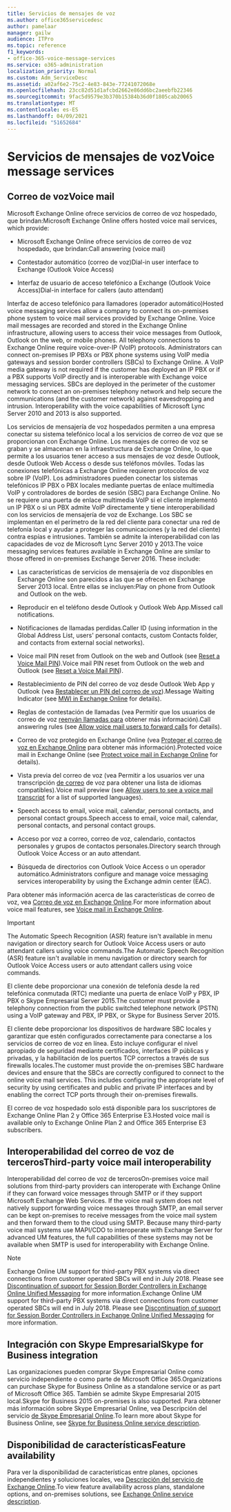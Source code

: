 ```yaml
---
title: Servicios de mensajes de voz
ms.author: office365servicedesc
author: pamelaar
manager: gailw
audience: ITPro
ms.topic: reference
f1_keywords:
- office-365-voice-message-services
ms.service: o365-administration
localization_priority: Normal
ms.custom: Adm_ServiceDesc
ms.assetid: a02af6e2-75c2-4e83-843e-77241072068e
ms.openlocfilehash: 23cc82d51d1afcbd2662e86dd6bc2aeebfb22346
ms.sourcegitcommit: 9fac5d9579e3b370b15384b36d0f1805cab20065
ms.translationtype: MT
ms.contentlocale: es-ES
ms.lasthandoff: 04/09/2021
ms.locfileid: "51652684"
---
```

# <a name="voice-message-services"></a><span data-ttu-id="b9462-102">Servicios de mensajes de voz</span><span class="sxs-lookup"><span data-stu-id="b9462-102">Voice message services</span></span>

## <a name="voice-mail"></a><span data-ttu-id="b9462-103">Correo de voz</span><span class="sxs-lookup"><span data-stu-id="b9462-103">Voice mail</span></span>

<span data-ttu-id="b9462-104">Microsoft Exchange Online ofrece servicios de correo de voz hospedado, que brindan:</span><span class="sxs-lookup"><span data-stu-id="b9462-104">Microsoft Exchange Online offers hosted voice mail services, which provide:</span></span>
  
- <span data-ttu-id="b9462-105">Microsoft Exchange Online ofrece servicios de correo de voz hospedado, que brindan:</span><span class="sxs-lookup"><span data-stu-id="b9462-105">Call answering (voice mail)</span></span>
    
- <span data-ttu-id="b9462-106">Contestador automático (correo de voz)</span><span class="sxs-lookup"><span data-stu-id="b9462-106">Dial-in user interface to Exchange (Outlook Voice Access)</span></span>
    
- <span data-ttu-id="b9462-107">Interfaz de usuario de acceso telefónico a Exchange (Outlook Voice Access)</span><span class="sxs-lookup"><span data-stu-id="b9462-107">Dial-in interface for callers (auto attendant)</span></span>
    
<span data-ttu-id="b9462-p101">Interfaz de acceso telefónico para llamadores (operador automático)</span><span class="sxs-lookup"><span data-stu-id="b9462-p101">Hosted voice messaging services allow a company to connect its on-premises phone system to voice mail services provided by Exchange Online. Voice mail messages are recorded and stored in the Exchange Online infrastructure, allowing users to access their voice messages from Outlook, Outlook on the web, or mobile phones. All telephony connections to Exchange Online require voice-over-IP (VoIP) protocols. Administrators can connect on-premises IP PBXs or PBX phone systems using VoIP media gateways and session border controllers (SBCs) to Exchange Online. A VoIP media gateway is not required if the customer has deployed an IP PBX or if a PBX supports VoIP directly and is interoperable with Exchange voice messaging services. SBCs are deployed in the perimeter of the customer network to connect an on-premises telephony network and help secure the communications (and the customer network) against eavesdropping and intrusion. Interoperability with the voice capabilities of Microsoft Lync Server 2010 and 2013 is also supported.</span></span>
  
<span data-ttu-id="b9462-p102">Los servicios de mensajería de voz hospedados permiten a una empresa conectar su sistema telefónico local a los servicios de correo de voz que se proporcionan con Exchange Online. Los mensajes de correo de voz se graban y se almacenan en la infraestructura de Exchange Online, lo que permite a los usuarios tener acceso a sus mensajes de voz desde Outlook, desde Outlook Web Access o desde sus teléfonos móviles. Todas las conexiones telefónicas a Exchange Online requieren protocolos de voz sobre IP (VoIP). Los administradores pueden conectar los sistemas telefónicos IP PBX o PBX locales mediante puertas de enlace multimedia VoIP y controladores de bordes de sesión (SBC) para Exchange Online. No se requiere una puerta de enlace multimedia VoIP si el cliente implementó un IP PBX o si un PBX admite VoIP directamente y tiene interoperabilidad con los servicios de mensajería de voz de Exchange. Los SBC se implementan en el perímetro de la red del cliente para conectar una red de telefonía local y ayudar a proteger las comunicaciones (y la red del cliente) contra espías e intrusiones. También se admite la interoperabilidad con las capacidades de voz de Microsoft Lync Server 2010 y 2013.</span><span class="sxs-lookup"><span data-stu-id="b9462-p102">The voice messaging services features available in Exchange Online are similar to those offered in on-premises Exchange Server 2016. These include:</span></span>
  
- <span data-ttu-id="b9462-117">Las características de servicios de mensajería de voz disponibles en Exchange Online son parecidos a las que se ofrecen en Exchange Server 2013 local. Entre ellas se incluyen:</span><span class="sxs-lookup"><span data-stu-id="b9462-117">Play on phone from Outlook and Outlook on the web.</span></span>
    
- <span data-ttu-id="b9462-118">Reproducir en el teléfono desde Outlook y Outlook Web App.</span><span class="sxs-lookup"><span data-stu-id="b9462-118">Missed call notifications.</span></span>
    
- <span data-ttu-id="b9462-119">Notificaciones de llamadas perdidas.</span><span class="sxs-lookup"><span data-stu-id="b9462-119">Caller ID (using information in the Global Address List, users' personal contacts, custom Contacts folder, and contacts from external social networks).</span></span>
    
- <span data-ttu-id="b9462-120">Voice mail PIN reset from Outlook on the web and Outlook (see [Reset a Voice Mail PIN](/exchange/voice-mail-unified-messaging/set-outlook-voice-access-pin-security/reset-a-voice-mail-pin)).</span><span class="sxs-lookup"><span data-stu-id="b9462-120">Voice mail PIN reset from Outlook on the web and Outlook (see [Reset a Voice Mail PIN](/exchange/voice-mail-unified-messaging/set-outlook-voice-access-pin-security/reset-a-voice-mail-pin)).</span></span>
    
- <span data-ttu-id="b9462-121">Restablecimiento de PIN del correo de voz desde Outlook Web App y Outlook (vea [Restablecer un PIN del correo de voz](/exchange/voice-mail-unified-messaging/set-up-client-voice-mail-features/mwi-in-exchange-online)).</span><span class="sxs-lookup"><span data-stu-id="b9462-121">Message Waiting Indicator (see [MWI in Exchange Online](/exchange/voice-mail-unified-messaging/set-up-client-voice-mail-features/mwi-in-exchange-online) for details).</span></span> 
    
- <span data-ttu-id="b9462-122">Reglas de contestación de llamadas (vea Permitir que los usuarios de correo de voz [reenván llamadas para](/exchange/voice-mail-unified-messaging/set-up-client-voice-mail-features/allow-voice-mail-users-to-forward-calls) obtener más información).</span><span class="sxs-lookup"><span data-stu-id="b9462-122">Call answering rules (see [Allow voice mail users to forward calls](/exchange/voice-mail-unified-messaging/set-up-client-voice-mail-features/allow-voice-mail-users-to-forward-calls) for details).</span></span>
    
- <span data-ttu-id="b9462-123">Correo de voz protegido en Exchange Online (vea [Proteger el correo de voz en Exchange Online](/exchange/voice-mail-unified-messaging/set-up-client-voice-mail-features/protect-voice-mail) para obtener más información).</span><span class="sxs-lookup"><span data-stu-id="b9462-123">Protected voice mail in Exchange Online (see [Protect voice mail in Exchange Online](/exchange/voice-mail-unified-messaging/set-up-client-voice-mail-features/protect-voice-mail) for details).</span></span>
    
- <span data-ttu-id="b9462-124">Vista previa del correo de voz (vea Permitir a los usuarios ver una transcripción [de correo](/exchange/voice-mail-unified-messaging/set-up-client-voice-mail-features/allow-users-to-see-a-voice-mail-transcript) de voz para obtener una lista de idiomas compatibles).</span><span class="sxs-lookup"><span data-stu-id="b9462-124">Voice mail preview (see [Allow users to see a voice mail transcript](/exchange/voice-mail-unified-messaging/set-up-client-voice-mail-features/allow-users-to-see-a-voice-mail-transcript) for a list of supported languages).</span></span>
    
- <span data-ttu-id="b9462-125">Speech access to email, voice mail, calendar, personal contacts, and personal contact groups.</span><span class="sxs-lookup"><span data-stu-id="b9462-125">Speech access to email, voice mail, calendar, personal contacts, and personal contact groups.</span></span>
    
- <span data-ttu-id="b9462-126">Acceso por voz a correo, correo de voz, calendario, contactos personales y grupos de contactos personales.</span><span class="sxs-lookup"><span data-stu-id="b9462-126">Directory search through Outlook Voice Access or an auto attendant.</span></span>
    
- <span data-ttu-id="b9462-127">Búsqueda de directorios con Outlook Voice Access o un operador automático.</span><span class="sxs-lookup"><span data-stu-id="b9462-127">Administrators configure and manage voice messaging services interoperability by using the Exchange admin center (EAC).</span></span>
    
<span data-ttu-id="b9462-128">Para obtener más información acerca de las características de correo de voz, vea [Correo de voz en Exchange Online](/exchange/voice-mail-unified-messaging/voice-mail-unified-messaging).</span><span class="sxs-lookup"><span data-stu-id="b9462-128">For more information about voice mail features, see [Voice mail in Exchange Online](/exchange/voice-mail-unified-messaging/voice-mail-unified-messaging).</span></span>
  
> [!IMPORTANT]
> <span data-ttu-id="b9462-129">The Automatic Speech Recognition (ASR) feature isn't available in menu navigation or directory search for Outlook Voice Access users or auto attendant callers using voice commands.</span><span class="sxs-lookup"><span data-stu-id="b9462-129">The Automatic Speech Recognition (ASR) feature isn't available in menu navigation or directory search for Outlook Voice Access users or auto attendant callers using voice commands.</span></span> 
>
> <span data-ttu-id="b9462-130">El cliente debe proporcionar una conexión de telefonía desde la red telefónica conmutada (RTC) mediante una puerta de enlace VoIP y PBX, IP PBX o Skype Empresarial Server 2015.</span><span class="sxs-lookup"><span data-stu-id="b9462-130">The customer must provide a telephony connection from the public switched telephone network (PSTN) using a VoIP gateway and PBX, IP PBX, or Skype for Business Server 2015.</span></span> 
>
> <span data-ttu-id="b9462-p103">El cliente debe proporcionar los dispositivos de hardware SBC locales y garantizar que estén configurados correctamente para conectarse a los servicios de correo de voz en línea. Esto incluye configurar el nivel apropiado de seguridad mediante certificados, interfaces IP públicas y privadas, y la habilitación de los puertos TCP correctos a través de sus firewalls locales.</span><span class="sxs-lookup"><span data-stu-id="b9462-p103">The customer must provide the on-premises SBC hardware devices and ensure that the SBCs are correctly configured to connect to the online voice mail services. This includes configuring the appropriate level of security by using certificates and public and private IP interfaces and by enabling the correct TCP ports through their on-premises firewalls.</span></span> 
>
> <span data-ttu-id="b9462-133">El correo de voz hospedado solo está disponible para los suscriptores de Exchange Online Plan 2 y Office 365 Enterprise E3.</span><span class="sxs-lookup"><span data-stu-id="b9462-133">Hosted voice mail is available only to Exchange Online Plan 2 and Office 365 Enterprise E3 subscribers.</span></span> 
  
## <a name="third-party-voice-mail-interoperability"></a><span data-ttu-id="b9462-134">Interoperabilidad del correo de voz de terceros</span><span class="sxs-lookup"><span data-stu-id="b9462-134">Third-party voice mail interoperability</span></span>

<span data-ttu-id="b9462-p104">Interoperabilidad del correo de voz de terceros</span><span class="sxs-lookup"><span data-stu-id="b9462-p104">On-premises voice mail solutions from third-party providers can interoperate with Exchange Online if they can forward voice messages through SMTP or if they support Microsoft Exchange Web Services. If the voice mail system does not natively support forwarding voice messages through SMTP, an email server can be kept on-premises to receive messages from the voice mail system and then forward them to the cloud using SMTP. Because many third-party voice mail systems use MAPI/CDO to interoperate with Exchange Server for advanced UM features, the full capabilities of these systems may not be available when SMTP is used for interoperability with Exchange Online.</span></span>
  
> [!NOTE]
> <span data-ttu-id="b9462-p105">Exchange Online UM support for third-party PBX systems via direct connections from customer operated SBCs will end in July 2018. Please see [Discontinuation of support for Session Border Controllers in Exchange Online Unified Messaging](https://techcommunity.microsoft.com/t5/Exchange-Team-Blog/Discontinuation-of-support-for-Session-Border-Controllers-in/ba-p/607117) for more information.</span><span class="sxs-lookup"><span data-stu-id="b9462-p105">Exchange Online UM support for third-party PBX systems via direct connections from customer operated SBCs will end in July 2018. Please see [Discontinuation of support for Session Border Controllers in Exchange Online Unified Messaging](https://techcommunity.microsoft.com/t5/Exchange-Team-Blog/Discontinuation-of-support-for-Session-Border-Controllers-in/ba-p/607117) for more information.</span></span> 
  
## <a name="skype-for-business-integration"></a><span data-ttu-id="b9462-140">Integración con Skype Empresarial</span><span class="sxs-lookup"><span data-stu-id="b9462-140">Skype for Business integration</span></span>

<span data-ttu-id="b9462-141">Las organizaciones pueden comprar Skype Empresarial Online como servicio independiente o como parte de Microsoft Office 365.</span><span class="sxs-lookup"><span data-stu-id="b9462-141">Organizations can purchase Skype for Business Online as a standalone service or as part of Microsoft Office 365.</span></span> <span data-ttu-id="b9462-142">También se admite Skype Empresarial 2015 local.</span><span class="sxs-lookup"><span data-stu-id="b9462-142">Skype for Business 2015 on-premises is also supported.</span></span> <span data-ttu-id="b9462-143">Para obtener más información sobre Skype Empresarial Online, vea Descripción del servicio [de Skype Empresarial Online](../skype-for-business-online-service-description/skype-for-business-online-service-description.md).</span><span class="sxs-lookup"><span data-stu-id="b9462-143">To learn more about Skype for Business Online, see [Skype for Business Online service description](../skype-for-business-online-service-description/skype-for-business-online-service-description.md).</span></span>
  
## <a name="feature-availability"></a><span data-ttu-id="b9462-144">Disponibilidad de características</span><span class="sxs-lookup"><span data-stu-id="b9462-144">Feature availability</span></span>

<span data-ttu-id="b9462-145">Para ver la disponibilidad de características entre planes, opciones independientes y soluciones locales, vea [Descripción del servicio de Exchange Online](exchange-online-service-description.md).</span><span class="sxs-lookup"><span data-stu-id="b9462-145">To view feature availability across plans, standalone options, and on-premises solutions, see [Exchange Online service description](exchange-online-service-description.md).</span></span>
